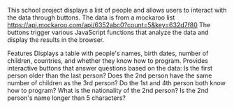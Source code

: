 This school project displays a list of people and allows users to interact with the data through buttons. The data is from a mockaroo list https://api.mockaroo.com/api/6352abc0?count=5&key=632d7f80 
The buttons trigger various JavaScript functions that analyze the data and display the results in the browser.

Features
Displays a table with people's names, birth dates, number of children, countries, and whether they know how to program.
Provides interactive buttons that answer questions based on the data:
Is the first person older than the last person?
Does the 2nd person have the same number of children as the 3rd person?
Do the 1st and 4th person both know how to program?
What is the nationality of the 2nd person?
Is the 2nd person's name longer than 5 characters?